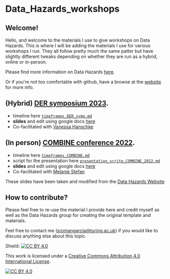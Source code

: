 # Data_Hazards_workshops

## Welcome!
Hello, and welcome to the materials I use to give workshops on Data Hazards. 
This is where I will be adding the materials I use for various workshops I run. They all follow pretty much the same patter but have slightly different tweaks depending on whether they are run as a hybrid, online or in-person.

Please find more information on Data Hazards [here](https://github.com/Susana465/Data_Hazards_workshop_COMBINE).

Or if you're not too comfortable with github, have a browse at the [website](https://datahazards.com) for more info.

## (Hybrid) [DER symposium 2023](https://www.eventbrite.co.uk/e/in-person-data-hazards-ethics-and-reproducibility-one-day-symposium-tickets-516803953537).

- timeline here [`timeframes_DER_symp.md`](timeframes_DER_symp.md)
- **slides** and edit using google docs [here](https://docs.google.com/presentation/d/150mgFuJxmEG4mQnDY2mRo5HvwebkRtdTvng5srCLHxg/edit?usp=sharing)
- Co-facilitated with [Vanessa Hanschke](https://research-information.bris.ac.uk/en/persons/vanessa-a-hanschke)

## (In person) [COMBINE conference 2022](https://co.mbine.org/events/).

- timeline here [`timeframes_COMBINE.md`](timeframes_COMBINE.md)
- script for the presentation here [`presentation_scritp_COMBINE_2022.md`](presentation_scritp_COMBINE_2022.md)
- **slides** and edit using google docs [here](https://docs.google.com/presentation/d/1OvVyGjqNVzxN0DznCxk9HeJF6e1aZeJ6sDcIuUvm0b8/edit#slide=id.g118dc3aa1dc_0_88)
- Co-facilitated with [Melanie Stefan](http://melaniestefan.net/)

These slides have been taken and modified from the [Data Hazards Website](https://datahazards.com/contents/materials/workshop/setup.html)

## How to contribute?

Please feel free to re-use the material I provide here and credit myself as well as the Data Hazards group for creating the original template and materials.

Feel free to contact me (sromangarcia@turing.ac.uk) if you would like to discuss anything else about this topic.

Shield: [![CC BY 4.0][cc-by-shield]][cc-by]

This work is licensed under a
[Creative Commons Attribution 4.0 International License][cc-by].

[![CC BY 4.0][cc-by-image]][cc-by]

[cc-by]: http://creativecommons.org/licenses/by/4.0/
[cc-by-image]: https://i.creativecommons.org/l/by/4.0/88x31.png
[cc-by-shield]: https://img.shields.io/badge/License-CC%20BY%204.0-lightgrey.svg
